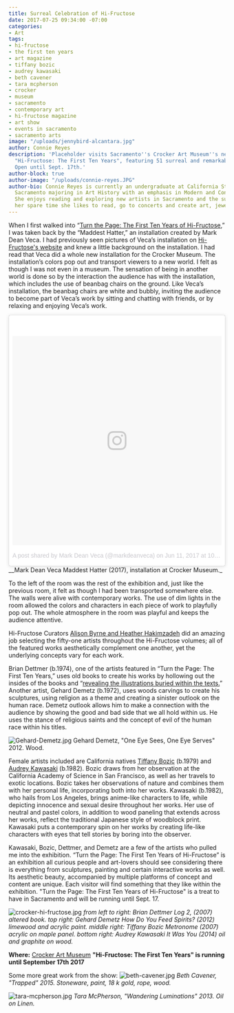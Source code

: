 ```yaml
---
title: Surreal Celebration of Hi-Fructose
date: 2017-07-25 09:34:00 -07:00
categories:
- Art
tags:
- hi-fructose
- the first ten years
- art magazine
- tiffany bozic
- audrey kawasaki
- beth cavener
- tara mcpherson
- crocker
- museum
- sacramento
- contemporary art
- hi-fructose magazine
- art show
- events in sacramento
- sacramento arts
image: "/uploads/jennybird-alcantara.jpg"
author: Connie Reyes
description: 'Placeholder visits Sacramento''s Crocker Art Museum''s new exhibition,
  "Hi-Fructose: The First Ten Years", featuring 51 surreal and remarkable artists.
  Open until Sept. 17th.'
author-block: true
author-image: "/uploads/connie-reyes.JPG"
author-bio: Connie Reyes is currently an undergraduate at California State University,
  Sacramento majoring in Art History with an emphasis in Modern and Contemporary art.
  She enjoys reading and exploring new artists in Sacramento and the surrounding areas.  On
  her spare time she likes to read, go to concerts and create art, jewelry and knit!
---
```


When I first walked into “[Turn the Page: The First Ten Years of Hi-Fructose,](https://www.crockerart.org/exhibitions/turn-the-page)” I was taken back by the “Maddest Hatter,” an installation created by Mark Dean Veca. I had previously seen pictures of Veca’s installation on [Hi-Fructose's website](http://hifructose.com/?s=crocker&submit=Go) and knew a little background on the installation. I had read that Veca did a whole new installation for the Crocker Museum. The installation’s colors pop out and transport viewers to a new world. I felt as though I was not even in a museum. The sensation of being in another world is done so by the interaction the audience has with the installation, which includes the use of beanbag chairs on the ground. Like Veca’s installation, the beanbag chairs are white and bubbly, inviting the audience to become part of Veca’s work by sitting and chatting with friends, or by relaxing and enjoying Veca’s work.

<blockquote class="instagram-media" data-instgrm-version="7" style=" background:#FFF; border:0; border-radius:3px; box-shadow:0 0 1px 0 rgba(0,0,0,0.5),0 1px 10px 0 rgba(0,0,0,0.15); margin: 1px; max-width:658px; padding:0; width:99.375%; width:-webkit-calc(100% - 2px); width:calc(100% - 2px);"><div style="padding:8px;"> <div style=" background:#F8F8F8; line-height:0; margin-top:40px; padding:50.0% 0; text-align:center; width:100%;"> <div style=" background:url(data:image/png;base64,iVBORw0KGgoAAAANSUhEUgAAACwAAAAsCAMAAAApWqozAAAABGdBTUEAALGPC/xhBQAAAAFzUkdCAK7OHOkAAAAMUExURczMzPf399fX1+bm5mzY9AMAAADiSURBVDjLvZXbEsMgCES5/P8/t9FuRVCRmU73JWlzosgSIIZURCjo/ad+EQJJB4Hv8BFt+IDpQoCx1wjOSBFhh2XssxEIYn3ulI/6MNReE07UIWJEv8UEOWDS88LY97kqyTliJKKtuYBbruAyVh5wOHiXmpi5we58Ek028czwyuQdLKPG1Bkb4NnM+VeAnfHqn1k4+GPT6uGQcvu2h2OVuIf/gWUFyy8OWEpdyZSa3aVCqpVoVvzZZ2VTnn2wU8qzVjDDetO90GSy9mVLqtgYSy231MxrY6I2gGqjrTY0L8fxCxfCBbhWrsYYAAAAAElFTkSuQmCC); display:block; height:44px; margin:0 auto -44px; position:relative; top:-22px; width:44px;"></div></div><p style=" color:#c9c8cd; font-family:Arial,sans-serif; font-size:14px; line-height:17px; margin-bottom:0; margin-top:8px; overflow:hidden; padding:8px 0 7px; text-align:center; text-overflow:ellipsis; white-space:nowrap;"><a href="https://www.instagram.com/p/BVNQfqIBZ7H/" style=" color:#c9c8cd; font-family:Arial,sans-serif; font-size:14px; font-style:normal; font-weight:normal; line-height:17px; text-decoration:none;" target="_blank">A post shared by Mark Dean Veca (@markdeanveca)</a> on <time style=" font-family:Arial,sans-serif; font-size:14px; line-height:17px;" datetime="2017-06-11T17:09:47+00:00">Jun 11, 2017 at 10:09am PDT</time></p></div></blockquote>
<script async defer src="//platform.instagram.com/en_US/embeds.js"></script>
__Mark Dean Veca  Maddest Hatter  (2017),  installation at Crocker Museum._

To the left of the room was the rest of the exhibition and, just like the previous room, it felt as though I had been transported somewhere else. The walls were alive with contemporary works. The use of dim lights in the room allowed the colors and characters in each piece of work to playfully pop out. The whole atmosphere in the room was playful and keeps the audience attentive.  

Hi-Fructose Curators [Alison Byrne and Heather Hakimzadeh](http://www.virginiamoca.org/turn-page-exhibition-overview) did an amazing job selecting the fifty-one artists throughout the Hi-Fructose volumes; all of the featured works aesthetically complement one another, yet the underlying concepts vary for each work. 

Brian Dettmer (b.1974), one of the artists featured in “Turn the Page: The First Ten Years,” uses old books to create his works by hollowing out the insides of the books and “[revealing the illustrations buried within the texts.](https://www.crockerart.org/exhibitions/turn-the-page)” Another artist, Gehard Demetz (b.1972), uses woods carvings to create his sculptures, using religion as a theme and creating a sinister outlook on the human race. Demetz outlook allows him to make a connection with the audience by showing the good and bad side that we all hold within us. He uses the stance of religious saints and the concept of evil of the human race within his titles.

![Gehard-Demetz.jpg](/uploads/Gehard-Demetz.jpg)
Gehard Demetz, "One Eye Sees, One Eye Serves" 2012. Wood.

Female artists included are California natives [Tiffany Bozic](http://tiffanybozic.com) (b.1979) and [Audrey Kawasaki](http://www.audrey-kawasaki.com) (b.1982). Bozic draws from her observation at the California Academy of Science in San Francisco, as well as her travels to exotic locations. Bozic takes her observations of nature and combines them with her personal life, incorporating both into her works. Kawasaki (b.1982), who hails from Los Angeles, brings anime-like characters to life, while depicting  innocence and sexual desire throughout her works. Her use of neutral and pastel colors, in addition to wood paneling that extends across her works, reflect the traditional Japanese style of woodblock print. Kawasaki puts a contemporary spin on her works by creating life-like characters with eyes that tell stories by boring into the observer.

Kawasaki, Bozic, Dettmer, and Demetz are a few of the artists who pulled me into the exhibition. “Turn the Page: The First Ten Years of Hi-Fructose” is an exhibition all curious people and art-lovers should see considering there is everything from sculptures, painting and certain interactive works as well. Its aesthetic beauty, accompanied by multiple platforms of concept and content are unique. Each visitor will find something that they like within the exhibition. "Turn the Page: The First Ten Years of Hi-Fructose" is a treat to have in Sacramento and will be running until Sept. 17. 

![crocker-hi-fructose.jpg](/uploads/crocker-hi-fructose.jpg)
_from left to right: Brian Dettmer Log 2, (2007) altered book._
_top right: Gehard Demetz How Do You Feed Spirits? (2012) limewood and acrylic paint._
_middle right: Tiffany Bozic Metronome (2007) acrylic on maple panel._
_bottom right: Audrey Kawasaki It Was You (2014) oil and graphite on wood._

__Where:__ [Crocker Art Museum](https://www.crockerart.org/)
__"Hi-Fructose: The First Ten Years" is running until September 17th 2017__

Some more great work from the show:
![beth-cavener.jpg](/uploads/beth-cavener.jpg)
_Beth Cavener, "Trapped" 2015. Stoneware, paint, 18 k gold, rope, wood._

![tara-mcpherson.jpg](/uploads/tara-mcpherson.jpg)
_Tara McPherson, "Wandering Luminations" 2013. Oil on Linen._